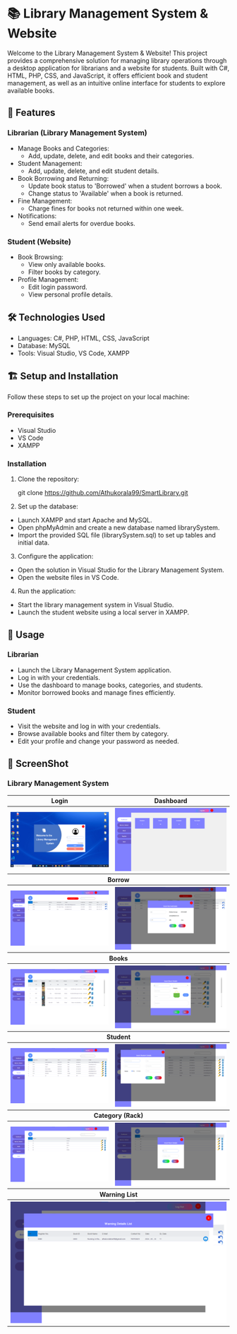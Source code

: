 # 📚 Library Management System & Website
Welcome to the Library Management System & Website! This project provides a comprehensive solution for managing library operations through a desktop application for librarians and a website for students. Built with C#, HTML, PHP, CSS, and JavaScript, it offers efficient book and student management, as well as an intuitive online interface for students to explore available books.

## 🚀 Features
### Librarian (Library Management System)
- Manage Books and Categories:
  - Add, update, delete, and edit books and their categories.
- Student Management:
  - Add, update, delete, and edit student details.
- Book Borrowing and Returning:
  - Update book status to 'Borrowed' when a student borrows a book.
  - Change status to 'Available' when a book is returned.
- Fine Management:
  - Charge fines for books not returned within one week.
- Notifications:
  - Send email alerts for overdue books.
### Student (Website)
- Book Browsing:
  - View only available books.
  - Filter books by category.
- Profile Management:
  - Edit login password.
  - View personal profile details.
## 🛠️ Technologies Used
- Languages: C#, PHP, HTML, CSS, JavaScript
- Database: MySQL
- Tools: Visual Studio, VS Code, XAMPP
## 🏗️ Setup and Installation
Follow these steps to set up the project on your local machine:

### Prerequisites
- Visual Studio
- VS Code
- XAMPP
### Installation
1. Clone the repository:

    git clone https://github.com/Athukorala99/SmartLibrary.git

2. Set up the database:

- Launch XAMPP and start Apache and MySQL.
- Open phpMyAdmin and create a new database named librarySystem.
- Import the provided SQL file (librarySystem.sql) to set up tables and initial data.
3. Configure the application:

- Open the solution in Visual Studio for the Library Management System.
- Open the website files in VS Code.
4. Run the application:

- Start the library management system in Visual Studio.
- Launch the student website using a local server in XAMPP.
## 🎯 Usage
### Librarian
- Launch the Library Management System application.
- Log in with your credentials.
- Use the dashboard to manage books, categories, and students.
- Monitor borrowed books and manage fines efficiently.

### Student
- Visit the website and log in with your credentials.
- Browse available books and filter them by category.
- Edit your profile and change your password as needed.

## 📸 ScreenShot 
### Library Management System
<table style="border-collapse: non;">
  <tr>
    <th>Login</th>
    <th>Dashboard</th>
  </tr>
  <tr>
    <th>
      <img src="https://github.com/Athukorala99/SmartLibrary/blob/master/screenshot/login.png">
    </th>
    <th>
      <img src="https://github.com/Athukorala99/SmartLibrary/blob/master/screenshot/dash.png">
    </th>
  </tr>
  <tr>
    <th colspan = 2>Borrow</th>
  </tr>
  <tr>
    <th>
      <img src="https://github.com/Athukorala99/SmartLibrary/blob/master/screenshot/borrow%20view.png">
    </th>
    <th>
      <img src="https://github.com/Athukorala99/SmartLibrary/blob/master/screenshot/borrow%20insert.png">
    </th>
  </tr>
   <tr>
    <th colspan = 2>Books</th>
  </tr>
   <tr>
    <th>
      <img src="https://github.com/Athukorala99/SmartLibrary/blob/master/screenshot/Book%20view.png">
    </th>
    <th>
      <img src="https://github.com/Athukorala99/SmartLibrary/blob/master/screenshot/Book%20insert.png">
    </th>
  </tr>
   <tr>
    <th colspan = 2>Student </th>
  </tr>
   <tr>
    <th>
      <img src="https://github.com/Athukorala99/SmartLibrary/blob/master/screenshot/Register%20View.png">
    </th>
    <th>
      <img src="https://github.com/Athukorala99/SmartLibrary/blob/master/screenshot/Register%20Insert.png">
    </th>
  </tr>
   <tr>
    <th colspan = 2>Category (Rack)</th>
  </tr>
   <tr>
    <th>
      <img src="https://github.com/Athukorala99/SmartLibrary/blob/master/screenshot/Rack%20View.png">
    </th>
    <th>
      <img src="https://github.com/Athukorala99/SmartLibrary/blob/master/screenshot/Rack%20Insert.png">
    </th>
  </tr>
  <tr>
    <th colspan = 2>Warning List</th>
  </tr>
   <tr>
    <th colspan = 2>
      <img src="https://github.com/Athukorala99/SmartLibrary/blob/master/screenshot/warrning%20list.png">
    </th>
  </tr>
</table>

